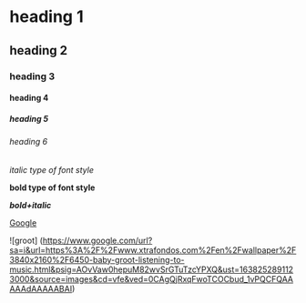 # heading 1
## heading 2
### heading 3
#### heading 4
##### heading 5
###### heading 6


*italic type of font style*


**bold type of font style**


***bold+italic***

[Google](https://accounts.google.com/ServiceLogin/signinchooser?service=mail&passive=true&rm=false&continue=https%3A%2F%2Fmail.google.com%2Fmail%2F&ss=1&scc=1&ltmpl=default&ltmplcache=2&emr=1&osid=1&flowName=GlifWebSignIn&flowEntry=ServiceLogin)

![groot]
(https://www.google.com/url?sa=i&url=https%3A%2F%2Fwww.xtrafondos.com%2Fen%2Fwallpaper%2F3840x2160%2F6450-baby-groot-listening-to-music.html&psig=AOvVaw0hepuM82wvSrGTuTzcYPXQ&ust=1638252891123000&source=images&cd=vfe&ved=0CAgQjRxqFwoTCOCbud_1vPQCFQAAAAAdAAAAABAI)

